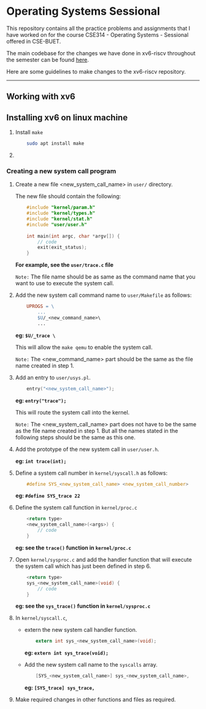 # Operating Systems Sessional

This repository contains all the practice problems and assignments that I have worked on for the course CSE314 - Operating Systems - Sessional offered in CSE-BUET. 

The main codebase for the changes we have done in xv6-riscv throughout the semester can be found [here](https://github.com/fardinanam/xv6-riscv).

Here are some guidelines to make changes to the xv6-riscv repository.

---

## Working with xv6

## Installing xv6 on linux machine

1. Install `make`
    ```bash
        sudo apt install make
    ```
2. 

### Creating a new system call program

1. Create a new file <new_system_call_name> in `user/` directory.
    
    The new file should contain the following:
    ```c
        #include "kernel/param.h"
        #include "kernel/types.h"
        #include "kernel/stat.h"
        #include "user/user.h"
        
        int main(int argc, char *argv[]) {
            // code
            exit(exit_status);
        }
    ```
    **For example, see the `user/trace.c` file**

    `Note:` The file name should be as same as the command name that you want to use to execute the system call.

4. Add the new system call command name to `user/Makefile` as follows:
    ```makefile
        UPROGS = \
            ...
            $U/_<new_command_name>\
            ...
    ``` 
    **eg: `$U/_trace \`**
    
    This will allow the `make qemu` to enable the system call.

    `Note:` The <new_command_name> part should be the same as the file name created in step 1.

3. Add an entry to `user/usys.pl`.

    ```c
        entry("<new_system_call_name>");
    ```

    **eg: `entry("trace");`**
    
    This will route the system call into the kernel.

    `Note:` The <new_system_call_name> part does not have to be the same as the file name created in step 1. But all the names stated in the following steps should be the same as this one.

4. Add the prototype of the new system call in `user/user.h`.

    **eg: `int trace(int);`**

5. Define a system call number in `kernel/syscall.h` as follows:
    ```c
        #define SYS_<new_system_call_name> <new_system_call_number>
    ```
    **eg: `#define SYS_trace 22`**

6. Define the system call function in `kernel/proc.c`
    ```c
        <return type>
        <new_system_call_name>(<args>) {
            // code
        }
    ```
    **eg: see the `trace()` function in `kernel/proc.c`** 

7. Open `kernel/sysproc.c` and add the handler function that will execute the system call which has just been defined in step 6.
    ```c
        <return type>
        sys_<new_system_call_name>(void) {
            // code
        }
    ```
    **eg: see the `sys_trace()` function in `kernel/sysproc.c`**
8. In `kernel/syscall.c`,
    - extern the new system call handler function.

        ```c
            extern int sys_<new_system_call_name>(void);
        ```

        **eg: `extern int sys_trace(void);`**

    - Add the new system call name to the `syscalls` array.
    
        ```c
            [SYS_<new_system_call_name>] sys_<new_system_call_name>,
        ```

        **eg: `[SYS_trace] sys_trace,`**

9. Make required changes in other functions and files as required.